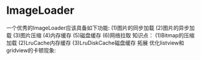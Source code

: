 # ImageLoader
一个优秀的ImageLoader应该具备如下功能:
(1)图片的同步加载
(2)图片的异步加载
(3)图片压缩
(4)内存缓存
(5)磁盘缓存
(6)网络拉取
知识点：
(1)Bitmap的压缩加载
(2)LruCache内存缓存
(3)LruDiskCache磁盘缓存
拓展
优化listview和gridview的卡顿现象:
